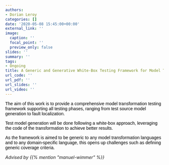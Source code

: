 ```yaml
---
authors:
- Dorian Leroy
categories: []
date: '2020-05-08 15:45:00+00:00'
external_link: ''
image:
  caption: ''
  focal_point: ''
  preview_only: false
slides: ''
summary: ''
tags:
- Ongoing
title: A Generic and Generative White-Box Testing Framework for Model Transformations
url_code: ''
url_pdf: ''
url_slides: ''
url_video: ''
---
```


<span style="font-family: 'Calibri',sans-serif; color: black;">The aim of this work is to provide a comprehensive model transformation testing framework supporting all testing phases, ranging from test source model generation to fault localization.</span>

<span style="font-family: 'Calibri',sans-serif; color: black;">Test model generation will be done following a white-box approach, leveraging the code of the transformation to achieve better results.</span>

<span style="font-family: 'Calibri',sans-serif; color: black;">As the framework is aimed to be generic to any model transformation languages and to any domain-specific language, this opens up challenges such as defining generic coverage criteria.</span>

*Advised by {{% mention "manuel-wimmer" %}}*